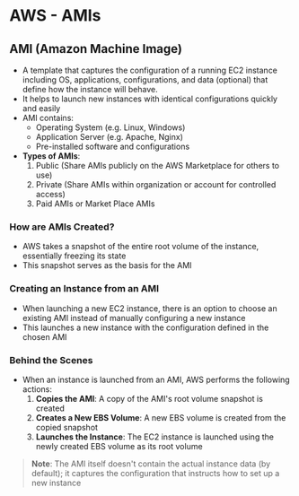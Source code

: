 # AWS - AMIs

## AMI (Amazon Machine Image)
- A template that captures the configuration of a running EC2 instance including OS, applications, configurations, and data (optional) that define how the instance will behave.
- It helps to launch new instances with identical configurations quickly and easily
- AMI contains:
  - Operating System (e.g. Linux, Windows)
  - Application Server (e.g. Apache, Nginx)
  - Pre-installed software and configurations
- **Types of AMIs**:
  1. Public (Share AMIs publicly on the AWS Marketplace for others to use)
  2. Private (Share AMIs within organization or account for controlled access)
  3. Paid AMIs or Market Place AMIs

### How are AMIs Created?
- AWS takes a snapshot of the entire root volume of the instance, essentially freezing its state
- This snapshot serves as the basis for the AMI

### Creating an Instance from an AMI
- When launching a new EC2 instance, there is an option to choose an existing AMI instead of manually configuring a new instance
- This launches a new instance with the configuration defined in the chosen AMI

### Behind the Scenes
- When an instance is launched from an AMI, AWS performs the following actions:
  1. **Copies the AMI**: A copy of the AMI's root volume snapshot is created
  2. **Creates a New EBS Volume**: A new EBS volume is created from the copied snapshot
  3. **Launches the Instance**: The EC2 instance is launched using the newly created EBS volume as its root volume

> **Note**: The AMI itself doesn't contain the actual instance data (by default); it captures the configuration that instructs how to set up a new instance
